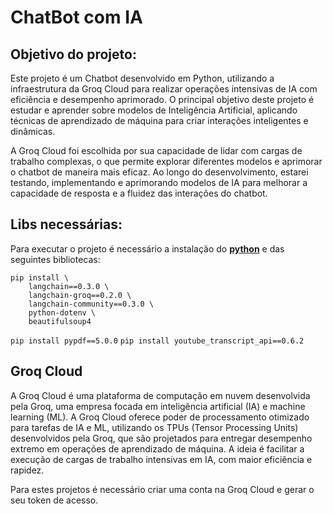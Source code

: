# ChatBot com IA

## Objetivo do projeto: 
Este projeto é um Chatbot desenvolvido em Python, utilizando a infraestrutura da Groq Cloud para realizar operações intensivas de IA com eficiência e desempenho aprimorado. O principal objetivo deste projeto é estudar e aprender sobre modelos de Inteligência Artificial, aplicando técnicas de aprendizado de máquina para criar interações inteligentes e dinâmicas.

A Groq Cloud foi escolhida por sua capacidade de lidar com cargas de trabalho complexas, o que permite explorar diferentes modelos e aprimorar o chatbot de maneira mais eficaz. Ao longo do desenvolvimento, estarei testando, implementando e aprimorando modelos de IA para melhorar a capacidade de resposta e a fluidez das interações do chatbot.

## Libs necessárias:
Para executar o projeto é necessário a instalação do [**python**](https://www.python.org/downloads/) e das seguintes bibliotecas:

```
pip install \
    langchain==0.3.0 \
    langchain-groq==0.2.0 \
    langchain-community==0.3.0 \
    python-dotenv \
    beautifulsoup4
```

```pip install pypdf==5.0.0```
```pip install youtube_transcript_api==0.6.2```


## Groq Cloud

A Groq Cloud é uma plataforma de computação em nuvem desenvolvida pela Groq, uma empresa focada em inteligência artificial (IA) e machine learning (ML). A Groq Cloud oferece poder de processamento otimizado para tarefas de IA e ML, utilizando os TPUs (Tensor Processing Units) desenvolvidos pela Groq, que são projetados para entregar desempenho extremo em operações de aprendizado de máquina. A ideia é facilitar a execução de cargas de trabalho intensivas em IA, com maior eficiência e rapidez.

Para estes projetos é necessário criar uma conta na Groq Cloud e gerar o seu token de acesso.
